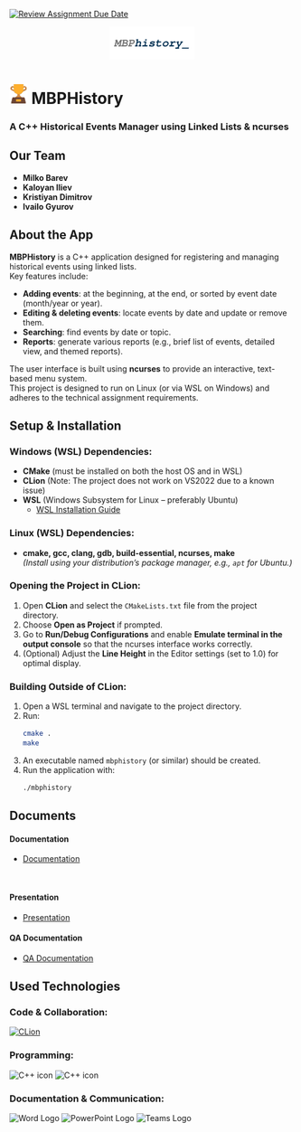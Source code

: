 [![Review Assignment Due Date](https://classroom.github.com/assets/deadline-readme-button-22041afd0340ce965d47ae6ef1cefeee28c7c493a6346c4f15d667ab976d596c.svg)](https://classroom.github.com/a/fMNqOIZ8)

<p align="center">
  <img src="resources/logo.png" alt="Project Logo" width="150">
</p>

# <img src="resources/trophy_icon.png" alt="Trophy Icon" width="32"> MBPHistory

### A C++ Historical Events Manager using Linked Lists & ncurses

## Our Team

- **Milko Barev**
- **Kaloyan Iliev**
- **Kristiyan Dimitrov**
- **Ivailo Gyurov**

## About the App

**MBPHistory** is a C++ application designed for registering and managing historical events using linked lists.  
Key features include:
- **Adding events**: at the beginning, at the end, or sorted by event date (month/year or year).
- **Editing & deleting events**: locate events by date and update or remove them.
- **Searching**: find events by date or topic.
- **Reports**: generate various reports (e.g., brief list of events, detailed view, and themed reports).

The user interface is built using **ncurses** to provide an interactive, text-based menu system.  
This project is designed to run on Linux (or via WSL on Windows) and adheres to the technical assignment requirements.

## Setup & Installation

### Windows (WSL) Dependencies:
- **CMake** (must be installed on both the host OS and in WSL)
- **CLion** (Note: The project does not work on VS2022 due to a known issue)
- **WSL** (Windows Subsystem for Linux – preferably Ubuntu)
    - [WSL Installation Guide](https://learn.microsoft.com/en-us/windows/wsl/install)

### Linux (WSL) Dependencies:
- **cmake, gcc, clang, gdb, build-essential, ncurses, make**  
  *(Install using your distribution’s package manager, e.g., `apt` for Ubuntu.)*

### Opening the Project in CLion:
1. Open **CLion** and select the `CMakeLists.txt` file from the project directory.
2. Choose **Open as Project** if prompted.
3. Go to **Run/Debug Configurations** and enable **Emulate terminal in the output console** so that the ncurses interface works correctly.
4. (Optional) Adjust the **Line Height** in the Editor settings (set to 1.0) for optimal display.

### Building Outside of CLion:
1. Open a WSL terminal and navigate to the project directory.
2. Run:
   ```bash
   cmake .
   make
   ```
3. An executable named `mbphistory` (or similar) should be created.
4. Run the application with:
   ```bash
   ./mbphistory

## Documents
<h4>Documentation</h4>
  <ul>
    <li> <a href="./Documentation/Documentation-MBPHistory.docx">Documentation</a></li>
  </ul> 
  <h4>Presentation</h4>
  <ul>    
    <li><a href="./Documentation/MBP_PRESENTATION.pptx">Presentation</a></li>
  </ul>
  <h4>QA Documentation</h4>
  <ul>    
    <li><a href="./Documentation/MPBHistory%20QA%20Documentation.xlsx">QA Documentation</a></li>
  </ul>
  
## Used Technologies

### Code & Collaboration:
[![CLion](https://skillicons.dev/icons?i=clion,linux,github,git)](https://skillicons.dev)

### Programming:
<img src="resources/C++_icon_light.png#gh-dark-mode-only" alt="C++ icon" width="32">
<img src="resources/C++_icon_dark.png#gh-light-mode-only" alt="C++ icon" width="32">

### Documentation & Communication:
<img src="resources/word_logo_big.png" alt="Word Logo" width="32">
<img src="resources/powerpoint_logo_big.png" alt="PowerPoint Logo" width="32">
<img src="resources/microsoft_teams_logo.png" alt="Teams Logo" width="32">
